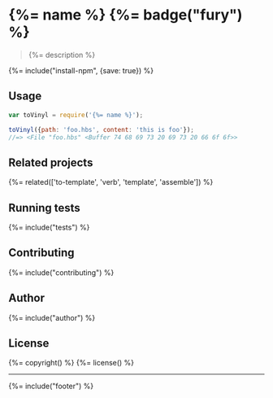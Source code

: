 # {%= name %} {%= badge("fury") %}

> {%= description %}

{%= include("install-npm", {save: true}) %}

## Usage

```js
var toVinyl = require('{%= name %}');

toVinyl({path: 'foo.hbs', content: 'this is foo'});
//=> <File "foo.hbs" <Buffer 74 68 69 73 20 69 73 20 66 6f 6f>>
```

## Related projects
{%= related(['to-template', 'verb', 'template', 'assemble']) %}  

## Running tests
{%= include("tests") %}

## Contributing
{%= include("contributing") %}

## Author
{%= include("author") %}

## License
{%= copyright() %}
{%= license() %}

***

{%= include("footer") %}
